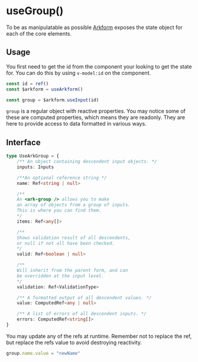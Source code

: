 # useGroup()

To be as manipulatable as possible [Arkform]() exposes the state object for each of the core elements.

## Usage

You first need to get the id from the component your looking to get the state for. You can do this by using `v-model:id` on the component. 

```typescript
const id = ref()
const $arkform = useArkform()

const group = $arkform.useInput(id)
```

`group` is a regular object with reactive properties. You may notice some of these are computed properties, which means they are readonly. They are here to provide access to data formatted in various ways.

## Interface 

```typescript
type UseArkGroup = {
    /** An object containing descendent input objects. */
    inputs: Inputs

    /**An optional reference string */
    name: Ref<string | null>

    /**
    An <ark-group /> allows you to make
    an array of objects from a group of inputs.
    This is where you can find them.
    */
    items: Ref<any[]>

    /**
    Shows validation result of all descendents,
    or null if not all have been checked.
    */
    valid: Ref<boolean | null>

    /**
    Will inherit from the parent form, and can
    be overridden at the input level.
    */
    validation: Ref<ValidationType>

    /** A formatted output of all descendent values. */
    value: ComputedRef<any | null>

    /** A list of errors of all descendent inputs. */
    errors: ComputedRef<string[]>
}
```

You may update any of the refs at runtime. Remember not to replace the ref, but replace the refs value to avoid destroying reactivity.

```typescript
group.name.value = "newName"
```


